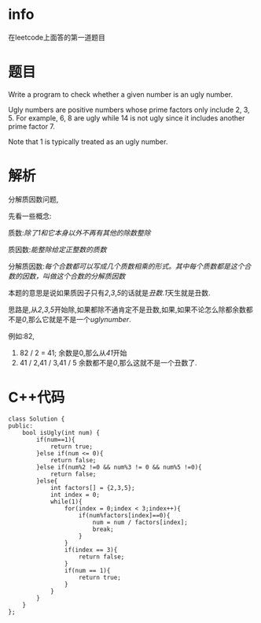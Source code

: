 # info 
在leetcode上面答的第一道题目
# 题目
Write a program to check whether a given number is an ugly number.

Ugly numbers are positive numbers whose prime factors only include 2, 3, 5. For example, 6, 8 are ugly while 14 is not ugly since it includes another prime factor 7.

Note that 1 is typically treated as an ugly number.

# 解析
分解质因数问题,

先看一些概念:

质数:*除了1和它本身以外不再有其他的除数整除*

质因数:*能整除给定正整数的质数*

分解质因数:*每个合数都可以写成几个质数相乘的形式。其中每个质数都是这个合数的因数，叫做这个合数的分解质因数*

本题的意思是说如果质因子只有*2*,*3*,*5*的话就是*丑数*.*1*天生就是丑数.

思路是,从*2*,*3*,*5*开始除,如果都除不通肯定不是丑数,如果,如果不论怎么除都余数都不是*0*,那么它就是不是一个*uglynumber*.

例如:82,

1. 82 / 2 = 41; 余数是0,那么从*41*开始
2. 41 / 2,41 / 3,41 / 5 余数都不是*0*,那么这就不是一个丑数了.



# C++代码

    class Solution {
    public:
        bool isUgly(int num) {
            if(num==1){
                return true;
            }else if(num <= 0){
                return false;
            }else if(num%2 !=0 && num%3 != 0 && num%5 !=0){
                return false;
            }else{
                int factors[] = {2,3,5};
                int index = 0;
                while(1){
                    for(index = 0;index < 3;index++){
                        if(num%factors[index]==0){
                            num = num / factors[index];
                            break;
                        }
                    }
                    if(index == 3){
                        return false;
                    }
                    if(num == 1){
                        return true;
                    }
                }
            }
        }
    };

 